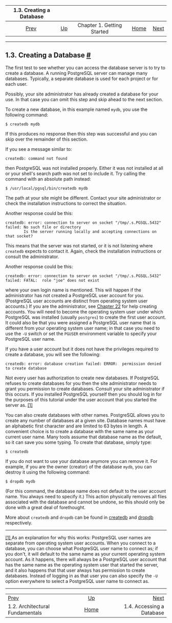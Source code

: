 <!--?xml version="1.0" encoding="UTF-8" standalone="no"?-->

|                    1.3. Creating a Database                   |                                                        |                            |                                                       |                                                             |
| :-----------------------------------------------------------: | :----------------------------------------------------- | :------------------------: | ----------------------------------------------------: | ----------------------------------------------------------: |
| [Prev](tutorial-arch.html "1.2. Architectural Fundamentals")  | [Up](tutorial-start.html "Chapter 1. Getting Started") | Chapter 1. Getting Started | [Home](index.html "PostgreSQL 17devel Documentation") |  [Next](tutorial-accessdb.html "1.4. Accessing a Database") |

***

## 1.3. Creating a Database [#](#TUTORIAL-CREATEDB)

[]()[]()

The first test to see whether you can access the database server is to try to create a database. A running PostgreSQL server can manage many databases. Typically, a separate database is used for each project or for each user.

Possibly, your site administrator has already created a database for your use. In that case you can omit this step and skip ahead to the next section.

To create a new database, in this example named `mydb`, you use the following command:

    $ createdb mydb

If this produces no response then this step was successful and you can skip over the remainder of this section.

If you see a message similar to:

    createdb: command not found

then PostgreSQL was not installed properly. Either it was not installed at all or your shell's search path was not set to include it. Try calling the command with an absolute path instead:

    $ /usr/local/pgsql/bin/createdb mydb

The path at your site might be different. Contact your site administrator or check the installation instructions to correct the situation.

Another response could be this:

    createdb: error: connection to server on socket "/tmp/.s.PGSQL.5432" failed: No such file or directory
            Is the server running locally and accepting connections on that socket?

This means that the server was not started, or it is not listening where `createdb` expects to contact it. Again, check the installation instructions or consult the administrator.

Another response could be this:

    createdb: error: connection to server on socket "/tmp/.s.PGSQL.5432" failed: FATAL:  role "joe" does not exist

where your own login name is mentioned. This will happen if the administrator has not created a PostgreSQL user account for you. (PostgreSQL user accounts are distinct from operating system user accounts.) If you are the administrator, see [Chapter 22](user-manag.html "Chapter 22. Database Roles") for help creating accounts. You will need to become the operating system user under which PostgreSQL was installed (usually `postgres`) to create the first user account. It could also be that you were assigned a PostgreSQL user name that is different from your operating system user name; in that case you need to use the `-U` switch or set the `PGUSER` environment variable to specify your PostgreSQL user name.

If you have a user account but it does not have the privileges required to create a database, you will see the following:

    createdb: error: database creation failed: ERROR:  permission denied to create database

Not every user has authorization to create new databases. If PostgreSQL refuses to create databases for you then the site administrator needs to grant you permission to create databases. Consult your site administrator if this occurs. If you installed PostgreSQL yourself then you should log in for the purposes of this tutorial under the user account that you started the server as. [\[1\]](#ftn.id-1.4.3.4.10.4)

You can also create databases with other names. PostgreSQL allows you to create any number of databases at a given site. Database names must have an alphabetic first character and are limited to 63 bytes in length. A convenient choice is to create a database with the same name as your current user name. Many tools assume that database name as the default, so it can save you some typing. To create that database, simply type:

    $ createdb

If you do not want to use your database anymore you can remove it. For example, if you are the owner (creator) of the database `mydb`, you can destroy it using the following command:

    $ dropdb mydb

(For this command, the database name does not default to the user account name. You always need to specify it.) This action physically removes all files associated with the database and cannot be undone, so this should only be done with a great deal of forethought.

More about `createdb` and `dropdb` can be found in [createdb](app-createdb.html "createdb") and [dropdb](app-dropdb.html "dropdb") respectively.

***

[\[1\] ](#id-1.4.3.4.10.4)As an explanation for why this works: PostgreSQL user names are separate from operating system user accounts. When you connect to a database, you can choose what PostgreSQL user name to connect as; if you don't, it will default to the same name as your current operating system account. As it happens, there will always be a PostgreSQL user account that has the same name as the operating system user that started the server, and it also happens that that user always has permission to create databases. Instead of logging in as that user you can also specify the `-U` option everywhere to select a PostgreSQL user name to connect as.

***

|                                                               |                                                        |                                                             |
| :------------------------------------------------------------ | :----------------------------------------------------: | ----------------------------------------------------------: |
| [Prev](tutorial-arch.html "1.2. Architectural Fundamentals")  | [Up](tutorial-start.html "Chapter 1. Getting Started") |  [Next](tutorial-accessdb.html "1.4. Accessing a Database") |
| 1.2. Architectural Fundamentals                               |  [Home](index.html "PostgreSQL 17devel Documentation") |                                   1.4. Accessing a Database |
